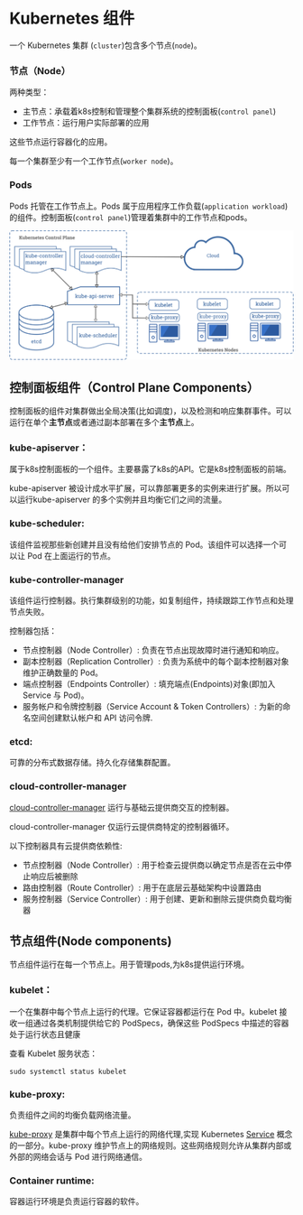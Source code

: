 # Kubernetes 组件

一个 Kubernetes 集群 \(`cluster`\)包含多个节点\(`node`\)。

### 节点（Node）

两种类型：

* 主节点：承载着k8s控制和管理整个集群系统的控制面板\(`control panel`\)
* 工作节点：运行用户实际部署的应用

这些节点运行容器化的应用。 

每一个集群至少有一个工作节点\(`worker node`\)。

### Pods

Pods 托管在工作节点上。Pods 属于应用程序工作负载\(`application workload`\)的组件。控制面板\(`control panel`\)管理着集群中的工作节点和pods。

![](.gitbook/assets/image.png)

## 控制面板组件（Control Plane Components）

控制面板的组件对集群做出全局决策\(比如调度\)，以及检测和响应集群事件。可以运行在单个**主节点**或者通过副本部署在多个**主节点**上。

### kube-apiserver：

属于k8s控制面板的一个组件。主要暴露了k8s的API。它是k8s控制面板的前端。

kube-apiserver 被设计成水平扩展，可以靠部署更多的实例来进行扩展。所以可以运行kube-apiserver 的多个实例并且均衡它们之间的流量。

### kube-scheduler:

该组件监视那些新创建并且没有给他们安排节点的 Pod。该组件可以选择一个可以让 Pod 在上面运行的节点。

### kube-controller-manager

该组件运行控制器。执行集群级别的功能，如复制组件，持续跟踪工作节点和处理节点失败。

控制器包括：

* 节点控制器（Node Controller）: 负责在节点出现故障时进行通知和响应。
* 副本控制器（Replication Controller）: 负责为系统中的每个副本控制器对象维护正确数量的 Pod。
* 端点控制器（Endpoints Controller）: 填充端点\(Endpoints\)对象\(即加入 Service 与 Pod\)。
* 服务帐户和令牌控制器（Service Account & Token Controllers）: 为新的命名空间创建默认帐户和 API 访问令牌.

### etcd:

可靠的分布式数据存储。持久化存储集群配置。

### cloud-controller-manager

[cloud-controller-manager](https://kubernetes.io/docs/tasks/administer-cluster/running-cloud-controller/) 运行与基础云提供商交互的控制器。

cloud-controller-manager 仅运行云提供商特定的控制器循环。

以下控制器具有云提供商依赖性:

* 节点控制器（Node Controller）: 用于检查云提供商以确定节点是否在云中停止响应后被删除
* 路由控制器（Route Controller）: 用于在底层云基础架构中设置路由
* 服务控制器（Service Controller）: 用于创建、更新和删除云提供商负载均衡器

## 节点组件\(Node components\)

节点组件运行在每一个节点上。用于管理pods,为k8s提供运行环境。

### kubelet：

一个在集群中每个节点上运行的代理。它保证容器都运行在 Pod 中。kubelet 接收一组通过各类机制提供给它的 PodSpecs，确保这些 PodSpecs 中描述的容器处于运行状态且健康

查看 Kubelet 服务状态：

```text
sudo systemctl status kubelet
```

### kube-proxy:

负责组件之间的均衡负载网络流量。

[kube-proxy](https://kubernetes.io/docs/reference/command-line-tools-reference/kube-proxy/) 是集群中每个节点上运行的网络代理,实现 Kubernetes [Service](https://kubernetes.io/docs/concepts/services-networking/service/) 概念的一部分。kube-proxy 维护节点上的网络规则。这些网络规则允许从集群内部或外部的网络会话与 Pod 进行网络通信。

### Container runtime:

容器运行环境是负责运行容器的软件。







